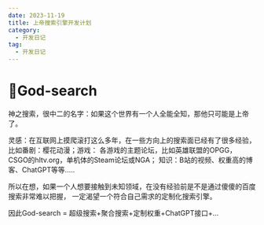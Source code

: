 ```yaml
---
date: 2023-11-19
title: 上帝搜索引擎开发计划
category: 
  - 开发日记
tag:
  - 开发日记
---
```

# 🏪God-search
神之搜索，很中二的名字：如果这个世界有一个人全能全知，那他只可能是上帝了。

灵感：在互联网上摸爬滚打这么多年，在一些方向上的搜索面已经有了很多经验，比如番剧：樱花动漫；游戏：
各游戏的主题论坛，比如英雄联盟的OPGG，CSGO的hltv.org，单机体的Steam论坛或NGA；
知识：B站的视频、权重高的博客、ChatGPT等等.....

所以在想，如果一个人想要接触到未知领域，在没有经验前是不是通过傻傻的百度搜索非常难以把握，
一定渴望一个符合自己需求的定制化搜索引擎。
 
 
 
因此God-search = 超级搜索+聚合搜索+定制权重+ChatGPT接口+...